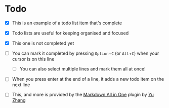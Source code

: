 # Todo

* [x] This is an example of a todo list item that's complete
* [x] Todo lists are useful for keeping organised and focused
* [x] This one is not completed yet
* [ ] You can mark it completed by pressing `Option`+`C` \(or `Alt`+`C`\) when your cursor is on this line
  * [ ] You can also select multiple lines and mark them all at once!
* [ ] When you press enter at the end of a line, it adds a new todo item on the next line
* [ ] This, and more is provided by the [Markdown All in One](https://marketplace.visualstudio.com/items?itemName=yzhang.markdown-all-in-one) plugin by [Yu Zhang](https://github.com/yzhang-gh)

